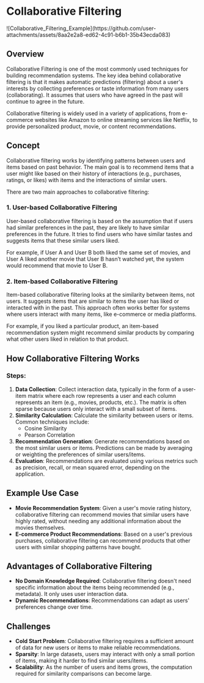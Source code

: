 <h1>Collaborative Filtering</h1>
![Collaborative_Filtering_Example](https://github.com/user-attachments/assets/8aa2e2a8-ed62-4c91-b6b1-35b43ecda083)


<h2>Overview</h2>
<p>Collaborative Filtering is one of the most commonly used techniques for building recommendation systems. The key idea behind collaborative filtering is that it makes automatic predictions (filtering) about a user's interests by collecting preferences or taste information from many users (collaborating). It assumes that users who have agreed in the past will continue to agree in the future.</p>

<p>Collaborative filtering is widely used in a variety of applications, from e-commerce websites like Amazon to online streaming services like Netflix, to provide personalized product, movie, or content recommendations.</p>

<h2>Concept</h2>
<p>Collaborative filtering works by identifying patterns between users and items based on past behavior. The main goal is to recommend items that a user might like based on their history of interactions (e.g., purchases, ratings, or likes) with items and the interactions of similar users.</p>

<p>There are two main approaches to collaborative filtering:</p>

<h3>1. User-based Collaborative Filtering</h3>
<p>User-based collaborative filtering is based on the assumption that if users had similar preferences in the past, they are likely to have similar preferences in the future. It tries to find users who have similar tastes and suggests items that these similar users liked.</p>

<p>For example, if User A and User B both liked the same set of movies, and User A liked another movie that User B hasn’t watched yet, the system would recommend that movie to User B.</p>

<h3>2. Item-based Collaborative Filtering</h3>
<p>Item-based collaborative filtering looks at the similarity between items, not users. It suggests items that are similar to items the user has liked or interacted with in the past. This approach often works better for systems where users interact with many items, like e-commerce or media platforms.</p>

<p>For example, if you liked a particular product, an item-based recommendation system might recommend similar products by comparing what other users liked in relation to that product.</p>

<h2>How Collaborative Filtering Works</h2>

<h3>Steps:</h3>
<ol>
  <li><strong>Data Collection</strong>: Collect interaction data, typically in the form of a user-item matrix where each row represents a user and each column represents an item (e.g., movies, products, etc.). The matrix is often sparse because users only interact with a small subset of items.</li>
  
  <li><strong>Similarity Calculation</strong>: Calculate the similarity between users or items. Common techniques include:
    <ul>
      <li>Cosine Similarity</li>
      <li>Pearson Correlation</li>
    </ul>
  </li>
  
  <li><strong>Recommendation Generation</strong>: Generate recommendations based on the most similar users or items. Predictions can be made by averaging or weighting the preferences of similar users/items.</li>
  
  <li><strong>Evaluation</strong>: Recommendations are evaluated using various metrics such as precision, recall, or mean squared error, depending on the application.</li>
</ol>

<h2>Example Use Case</h2>
<ul>
  <li><strong>Movie Recommendation System</strong>: Given a user's movie rating history, collaborative filtering can recommend movies that similar users have highly rated, without needing any additional information about the movies themselves.</li>
  <li><strong>E-commerce Product Recommendations</strong>: Based on a user's previous purchases, collaborative filtering can recommend products that other users with similar shopping patterns have bought.</li>
</ul>

<h2>Advantages of Collaborative Filtering</h2>
<ul>
  <li><strong>No Domain Knowledge Required</strong>: Collaborative filtering doesn't need specific information about the items being recommended (e.g., metadata). It only uses user interaction data.</li>
  <li><strong>Dynamic Recommendations</strong>: Recommendations can adapt as users' preferences change over time.</li>
</ul>

<h2>Challenges</h2>
<ul>
  <li><strong>Cold Start Problem</strong>: Collaborative filtering requires a sufficient amount of data for new users or items to make reliable recommendations.</li>
  <li><strong>Sparsity</strong>: In large datasets, users may interact with only a small portion of items, making it harder to find similar users/items.</li>
  <li><strong>Scalability</strong>: As the number of users and items grows, the computation required for similarity comparisons can become large.</li>
</ul>
